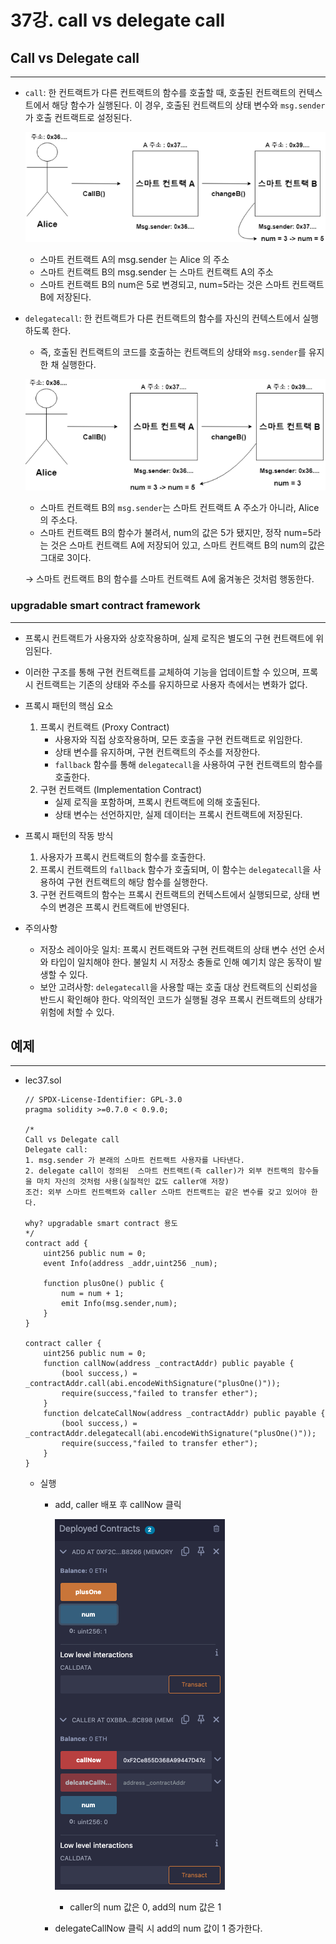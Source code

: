 # 37강. call vs delegate call

## Call vs Delegate call

---

- `call`: 한 컨트랙트가 다른 컨트랙트의 함수를 호출할 때, 호출된 컨트랙트의 컨텍스트에서 해당 함수가 실행된다. 이 경우, 호출된 컨트랙트의 상태 변수와 `msg.sender`가 호출 컨트랙트로 설정된다.
    
    ![image.png](./image/37/image.png)
    
    - 스마트 컨트랙트 A의 msg.sender 는 Alice 의 주소
    - 스마트 컨트랙트 B의 msg.sender 는 스마트 컨트랙트 A의 주소
    - 스마트 컨트랙트 B의 num은 5로 변경되고, num=5라는 것은 스마트 컨트랙트 B에 저장된다.
- `delegatecall`: 한 컨트랙트가 다른 컨트랙트의 함수를 자신의 컨텍스트에서 실행하도록 한다.
    - 즉, 호출된 컨트랙트의 코드를 호출하는 컨트랙트의 상태와 `msg.sender`를 유지한 채 실행한다.
    
    ![image.png](./image/37/image%201.png)
    
    - 스마트 컨트랙트 B의 `msg.sender`는 스마트 컨트랙트 A 주소가 아니라, Alice의 주소다.
    - 스마트 컨트랙트 B의 함수가 불려서, num의 값은 5가 됐지만, 정작 num=5라는 것은 스마트 컨트랙트 A에 저장되어 있고, 스마트 컨트랙트 B의 num의 값은 그대로 3이다.
    
    → 스마트 컨트랙트 B의 함수를 스마트 컨트랙트 A에 옮겨놓은 것처럼 행동한다.
    

### upgradable smart contract framework

---

- 프록시 컨트랙트가 사용자와 상호작용하며, 실제 로직은 별도의 구현 컨트랙트에 위임된다.
- 이러한 구조를 통해 구현 컨트랙트를 교체하여 기능을 업데이트할 수 있으며, 프록시 컨트랙트는 기존의 상태와 주소를 유지하므로 사용자 측에서는 변화가 없다.

- 프록시 패턴의 핵심 요소
    1. 프록시 컨트랙트 (Proxy Contract)
        - 사용자와 직접 상호작용하며, 모든 호출을 구현 컨트랙트로 위임한다.
        - 상태 변수를 유지하며, 구현 컨트랙트의 주소를 저장한다.
        - `fallback` 함수를 통해 `delegatecall`을 사용하여 구현 컨트랙트의 함수를 호출한다.
    2. 구현 컨트랙트 (Implementation Contract)
        - 실제 로직을 포함하며, 프록시 컨트랙트에 의해 호출된다.
        - 상태 변수는 선언하지만, 실제 데이터는 프록시 컨트랙트에 저장된다.
- 프록시 패턴의 작동 방식
    1. 사용자가 프록시 컨트랙트의 함수를 호출한다.
    2. 프록시 컨트랙트의 `fallback` 함수가 호출되며, 이 함수는 `delegatecall`을 사용하여 구현 컨트랙트의 해당 함수를 실행한다.
    3. 구현 컨트랙트의 함수는 프록시 컨트랙트의 컨텍스트에서 실행되므로, 상태 변수의 변경은 프록시 컨트랙트에 반영된다.
- 주의사항
    - 저장소 레이아웃 일치: 프록시 컨트랙트와 구현 컨트랙트의 상태 변수 선언 순서와 타입이 일치해야 한다. 불일치 시 저장소 충돌로 인해 예기치 않은 동작이 발생할 수 있다.
    - 보안 고려사항: `delegatecall`을 사용할 때는 호출 대상 컨트랙트의 신뢰성을 반드시 확인해야 한다. 악의적인 코드가 실행될 경우 프록시 컨트랙트의 상태가 위험에 처할 수 있다.

## 예제

---

- lec37.sol
    
    ```solidity
    // SPDX-License-Identifier: GPL-3.0
    pragma solidity >=0.7.0 < 0.9.0;
    
    /*
    Call vs Delegate call
    Delegate call: 
    1. msg.sender 가 본래의 스마트 컨트랙트 사용자를 나타낸다.
    2. delegate call이 정의된  스마트 컨트랙트(즉 caller)가 외부 컨트랙의 함수들을 마치 자신의 것처럼 사용(실질적인 값도 caller애 저장)
    조건: 외부 스마트 컨트랙트와 caller 스마트 컨트랙트는 같은 변수를 갖고 있어야 한다.   
    
    why? upgradable smart contract 용도 
    */
    contract add {
        uint256 public num = 0;
        event Info(address _addr,uint256 _num);
        
        function plusOne() public {
            num = num + 1;
            emit Info(msg.sender,num);
        }
    }
    
    contract caller {
        uint256 public num = 0;
        function callNow(address _contractAddr) public payable {
            (bool success,) = _contractAddr.call(abi.encodeWithSignature("plusOne()"));
            require(success,"failed to transfer ether");
        }
        function delcateCallNow(address _contractAddr) public payable {
            (bool success,) = _contractAddr.delegatecall(abi.encodeWithSignature("plusOne()"));
            require(success,"failed to transfer ether");
        }
    }
    ```
    
    - 실행
        - add, caller 배포 후 callNow 클릭
            
            ![image.png](./image/37/image%202.png)
            
            - caller의 num 값은 0, add의 num 값은 1
        - delegateCallNow 클릭 시 add의 num 값이 1 증가한다.
